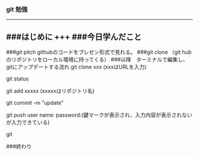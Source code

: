 ### git 勉強
---
###はじめに
+++
###今日学んだこと
---
###git pitch
githubのコードをプレゼン形式で見れる。
###git clone
（git hubのリポジトリをローカル環境に持ってくる）
###以降　ターミナルで編集し、gitにアップデートする流れ
git clone xxx
(xxxはURLを入力)

git status

git add xxxxx
(xxxxxはリポジトリ名)

git commit -m "update"

git push
user name:
password:(鍵マークが表示され、入力内容が表示されないが入力できている) 

git

###終わり

